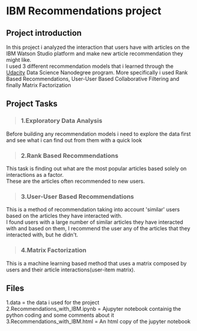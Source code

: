 # IBM Recommendations project
## Project introduction
In this project i analyzed the interaction that users have with articles on the IBM Watson Studio platform and make new article recommendation they might like.<br/>
I used 3 different recommendation models that i learned through the [Udacity](https://udacity.com) Data Science Nanodegree program.
More specifically i used Rank Based Recommendations, User-User Based Collaborative Filtering and finally Matrix Factorization

## Project Tasks
> ### 1.Exploratory Data Analysis
Before building any recommendation models i need to explore the data first and see what i can find out from them with a quick look 

> ### 2.Rank Based Recommendations
This task is finding out what are the most popular articles based solely on interactions as a factor.<br />
These are the articles often recommended to new users.

> ### 3.User-User Based Recommendations
This is a method of recommendation taking into account 'similar' users based on the articles they have interacted with.<br />
I found users with a large number of similar articles they have interacted with and based on them, I recommend the user any of the articles that they interacted with, but he didn't.

> ### 4.Matrix Factorization
This is a machine learning based method that uses a matrix composed by users and their article interactions(user-item matrix).

## Files
1.data = the data i used for the project <br />
2.Recommendations_with_IBM.ipynb = Ajupyter notebook containig the python coding and some comments about it <br />
3.Recommendations_with_IBM.html = An html copy of the jupyter notebook
